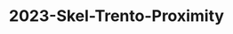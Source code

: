 ---
schema: default
title: 2023-Skel-Trento-Proximity
organization: Unitn # Copyright Holders in the config file
notes: Measures the distance between the user's head and the phone, depending on the
  phone it may be measured in centimeters (i.e., the absolute distance) or as labels
  (e.g., 'near', 'far')
resources:
- name: codebook
      # URL must link to the corresponding codebook
  url: >-
    https://datascientiafoundation.github.io/LivePeople-Documentation/codebooks/2023_SKEL_Trento_proximity.html
  format: html
license: >-
  ./../../resources/2023LivePeopleLicense.html
dataset_name: Proximity
location: Trento (IT)
latitude_map: 46.04
longitude_map: 11.07
start_date: 2023-05-12 02:15:00
end_date: 2023-06-12 02:15:00
dataset_type: Sensors
sensor_type: Position
size: 87.82 MB
dataset_format: parquet
other_format: csv
number_participants: 64
language: Not Applicable
collection_name: SKEL
project_url: <a href="https://ds.datascientia.eu/community/public/projects/">Datascientia
  community project</a>
5_stars: 3  # Fixed value
publication_date: 2024-11-16 14:15:08  # Current timestamp
identifier: 008.AAAQ.AAA.BR  # Generated based on the defined rules
request_contact: datadistribution.knowdive@unitn.it
maintainer: Andrea Bontempelli  # Maintainer based on authors
maintainer_email: datadistribution.knowdive@unitn.it
category:
- Dataset
domain: Digital University
---